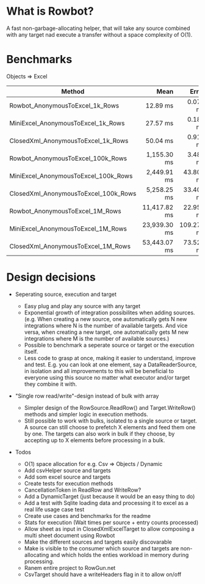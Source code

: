 
# What is Rowbot?
A fast non-garbage-allocating helper, that will take any source combined with any target nad execute a transfer without a space complexity of O(1).

# Benchmarks
Objects => Excel

|                               Method |         Mean |      Error |     StdDev |
|------------------------------------- |-------------:|-----------:|-----------:|
|      Rowbot_AnonymousToExcel_1k_Rows |     12.89 ms |   0.079 ms |   0.066 ms |
|   MiniExcel_AnonymousToExcel_1k_Rows |     27.57 ms |   0.182 ms |   0.161 ms |
|   ClosedXml_AnonymousToExcel_1k_Rows |     50.04 ms |   0.915 ms |   0.811 ms |
|    Rowbot_AnonymousToExcel_100k_Rows |  1,155.30 ms |   3.484 ms |   3.259 ms |
| MiniExcel_AnonymousToExcel_100k_Rows |  2,449.91 ms |  43.806 ms |  40.976 ms |
| ClosedXml_AnonymousToExcel_100k_Rows |  5,258.25 ms |  33.401 ms |  29.609 ms |
|      Rowbot_AnonymousToExcel_1M_Rows | 11,417.82 ms |  22.955 ms |  20.349 ms |
|   MiniExcel_AnonymousToExcel_1M_Rows | 23,939.30 ms | 109.274 ms | 102.215 ms |
|   ClosedXml_AnonymousToExcel_1M_Rows | 53,443.07 ms |  73.527 ms |  61.399 ms |

# Design decisions

- Seperating source, execution and target
    - Easy plug and play any source with any target
    - Exponential growth of integration possibilites when adding sources. (e.g. When creating a new source, one automatically gets N new integrations where N is the number of available targets. And vice versa, when creating a new target, one automatically gets M new integrations where M is the number of available sources.)
    - Possible to benchmark a seperate source or target or the execution itself.
    - Less code to grasp at once, making it easier to understand, improve and test. E.g. you can look at one element, say a DataReaderSource, in isolation and all improvements to this will be beneficial to everyone using this source no matter what executor and/or target they combine it with.
- "Single row read/write"-design instead of bulk with array
    - Simpler design of the RowSource.ReadRow() and Target.WriteRow() methods and simpler logic in execution methods.
    - Still possible to work with bulks, isolated to a single source or target. A source can still choose to prefetch X elements and feed them one by one. The targets can also work in bulk if they choose, by accepting up to X elements before processing in a bulk.

- Todos
    - O(1) space allocation for e.g. Csv => Objects / Dynamic
    - Add csvHelper source and targets
    - Add som excel source and targets
    - Create tests for execution methods
    - CancellationToken in ReadRow and WriteRow?
    - Add a DynamicTarget (just because it would be an easy thing to do)
    - Add a test with Sqlite loading data and processing it to excel as a real life usage case test
    - Create use cases and benchmarks for the readme
    - Stats for execution (Wait times per source + entry counts processed)
    - Allow sheet as input in ClosedXmlExcelTarget to allow composing a multi sheet document using Rowbot
    - Make the different sources and targets easily discovarable
    - Make is visible to the consumer which source and targets are non-allocating and which holds the enties workload in memory during processing.
    - Ranem entire project to RowGun.net
    - CsvTarget should have a writeHeaders flag in it to allow on/off